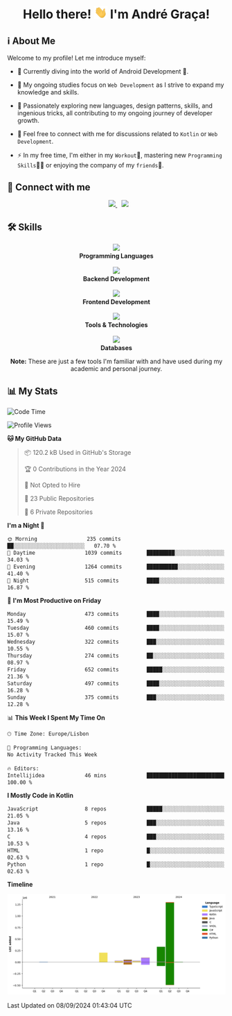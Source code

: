 <h1 align="center">Hello there! <img src="https://raw.githubusercontent.com/ABSphreak/ABSphreak/master/gifs/Hi.gif" width="30"> I'm André Graça!</h1>

## ℹ️ About Me

Welcome to my profile! Let me introduce myself:

- 🔭 Currently diving into the world of Android Development 📱.

- 🌱 My ongoing studies focus on `Web Development` as I strive to expand my knowledge and skills.
 
- 🚀 Passionately exploring new languages, design patterns, skills, and ingenious tricks, all contributing to my ongoing journey of developer growth.

- 💬 Feel free to connect with me for discussions related to `Kotlin` or `Web Development`.

- ⚡ In my free time, I'm either in my `Workout`💪, mastering new `Programming Skills`👨‍💻 or enjoying the company of my `friends`👥.

## 🤝 Connect with me

<p align="center">
  <a style="margin-left: 10px;" target="_blank" href="mailto:sindrome.gracinha@gmail.com">
    <img width="50px" src="https://play-lh.googleusercontent.com/KSuaRLiI_FlDP8cM4MzJ23ml3og5Hxb9AapaGTMZ2GgR103mvJ3AAnoOFz1yheeQBBI">
  </a>
  <a style="margin-left: 10px;" target="_blank" href="https://twitter.com/Andre_Graca3">
    <img src="https://skillicons.dev/icons?i=twitter">
  </a>
</p>

## 🛠️ Skills

<div align="center">
  <p align="center">
    <img src="https://skillicons.dev/icons?i=kotlin,java,js,ts,python,c&perline=6" /><br/>
    <b>Programming Languages</b><br/><br/>
    <img src="https://skillicons.dev/icons?i=spring,nodejs,express&perline=5" /><br/>
    <b>Backend Development</b><br/><br/>
    <img src="https://skillicons.dev/icons?i=react,nextjs,html,css,bootstrap,tailwind&perline=6" /><br/>
    <b>Frontend Development</b><br/><br/>
    <img src="https://skillicons.dev/icons?i=docker,linux,bash,git,github,androidstudio,jenkins,postman&perline=9" /><br/>
    <b>Tools & Technologies</b><br/><br/>
    <img src="https://skillicons.dev/icons?i=postgres,mongodb&perline=2" /><br/>
    <b>Databases</b>
  </p> 
  <p align="center"><b>Note:</b> These are just a few tools I'm familiar with and have used during my academic and personal journey.</p>
</div>

## 📊 My Stats

<!--START_SECTION:waka-->
![Code Time](http://img.shields.io/badge/Code%20Time-1%2C277%20hrs%2042%20mins-blue)

![Profile Views](http://img.shields.io/badge/Profile%20Views-0-blue)

**🐱 My GitHub Data** 

> 📦 120.2 kB Used in GitHub's Storage 
 > 
> 🏆 0 Contributions in the Year 2024
 > 
> 🚫 Not Opted to Hire
 > 
> 📜 23 Public Repositories 
 > 
> 🔑 6 Private Repositories 
 > 
**I'm a Night 🦉** 

```text
🌞 Morning                235 commits         ██░░░░░░░░░░░░░░░░░░░░░░░   07.70 % 
🌆 Daytime                1039 commits        █████████░░░░░░░░░░░░░░░░   34.03 % 
🌃 Evening                1264 commits        ██████████░░░░░░░░░░░░░░░   41.40 % 
🌙 Night                  515 commits         ████░░░░░░░░░░░░░░░░░░░░░   16.87 % 
```
📅 **I'm Most Productive on Friday** 

```text
Monday                   473 commits         ████░░░░░░░░░░░░░░░░░░░░░   15.49 % 
Tuesday                  460 commits         ████░░░░░░░░░░░░░░░░░░░░░   15.07 % 
Wednesday                322 commits         ███░░░░░░░░░░░░░░░░░░░░░░   10.55 % 
Thursday                 274 commits         ██░░░░░░░░░░░░░░░░░░░░░░░   08.97 % 
Friday                   652 commits         █████░░░░░░░░░░░░░░░░░░░░   21.36 % 
Saturday                 497 commits         ████░░░░░░░░░░░░░░░░░░░░░   16.28 % 
Sunday                   375 commits         ███░░░░░░░░░░░░░░░░░░░░░░   12.28 % 
```


📊 **This Week I Spent My Time On** 

```text
🕑︎ Time Zone: Europe/Lisbon

💬 Programming Languages: 
No Activity Tracked This Week

🔥 Editors: 
Intellijidea             46 mins             █████████████████████████   100.00 % 
```

**I Mostly Code in Kotlin** 

```text
JavaScript               8 repos             █████░░░░░░░░░░░░░░░░░░░░   21.05 % 
Java                     5 repos             ███░░░░░░░░░░░░░░░░░░░░░░   13.16 % 
C                        4 repos             ███░░░░░░░░░░░░░░░░░░░░░░   10.53 % 
HTML                     1 repo              █░░░░░░░░░░░░░░░░░░░░░░░░   02.63 % 
Python                   1 repo              █░░░░░░░░░░░░░░░░░░░░░░░░   02.63 % 
```



**Timeline**

![Lines of Code chart](https://raw.githubusercontent.com/AndreGraca3/AndreGraca3/main/assets/bar_graph.png)


 Last Updated on 08/09/2024 01:43:04 UTC
<!--END_SECTION:waka-->
